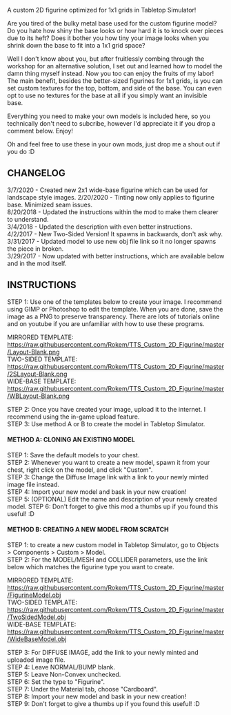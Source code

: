 A custom 2D figurine optimized for 1x1 grids in Tabletop Simulator!

Are you tired of the bulky metal base used for the custom figurine model? Do you hate how shiny the base looks or how hard it is to knock over pieces due to its heft? Does it bother you how tiny your image looks when you shrink down the base to fit into a 1x1 grid space?

Well I don't know about you, but after fruitlessly combing through the workshop for an alternative solution, I set out and learned how to model the damn thing myself instead. Now you too can enjoy the fruits of my labor! The main benefit, besides the better-sized figurines for 1x1 grids, is you can set custom textures for the top, bottom, and side of the base. You can even opt to use no textures for the base at all if you simply want an invisible base.

Everything you need to make your own models is included here, so you technically don't need to subcribe, however I'd appreciate it if you drop a comment below. Enjoy!

Oh and feel free to use these in your own mods, just drop me a shout out if you do :D
  
## CHANGELOG
3/7/2020 - Created new 2x1 wide-base figurine which can be used for landscape style images.
2/20/2020 - Tinting now only applies to figurine base. Minimized seam issues.  
8/20/2018 - Updated the instructions within the mod to make them clearer to understand.  
3/4/2018 - Updated the description with even better instructions.  
4/2/2017 - New Two-Sided Version! It spawns in backwards, don't ask why.  
3/31/2017 - Updated model to use new obj file link so it no longer spawns the piece in broken.  
3/29/2017 - Now updated with better instructions, which are available below and in the mod itself.  
  
## INSTRUCTIONS
STEP 1: Use one of the templates below to create your image. I recommend using GIMP or Photoshop to edit the template. When you are done, save the image as a PNG to preserve transparency. There are lots of tutorials online and on youtube if you are unfamiliar with how to use these programs.  
  
MIRRORED TEMPLATE:  
https://raw.githubusercontent.com/Rokem/TTS_Custom_2D_Figurine/master/Layout-Blank.png  
TWO-SIDED TEMPLATE:  
https://raw.githubusercontent.com/Rokem/TTS_Custom_2D_Figurine/master/2SLayout-Blank.png  
WIDE-BASE TEMPLATE:  
https://raw.githubusercontent.com/Rokem/TTS_Custom_2D_Figurine/master/WBLayout-Blank.png  
  
STEP 2: Once you have created your image, upload it to the internet. I recommend using the in-game upload feature.  
STEP 3: Use method A or B to create the model in Tabletop Simulator.  
  
  
#### METHOD A: CLONING AN EXISTING MODEL
STEP 1: Save the default models to your chest.  
STEP 2: Whenever you want to create a new model, spawn it from your chest, right click on the model, and click "Custom".  
STEP 3: Change the Diffuse Image link with a link to your newly minted image file instead.  
STEP 4: Import your new model and bask in your new creation!  
STEP 5: (OPTIONAL) Edit the name and description of your newly created model.
STEP 6: Don't forget to give this mod a thumbs up if you found this useful! :D  
  
  
#### METHOD B: CREATING A NEW MODEL FROM SCRATCH
STEP 1: to create a new custom model in Tabletop Simulator, go to Objects > Components > Custom > Model.  
STEP 2: For the MODEL/MESH and COLLIDER parameters, use the link below which matches the figurine type you want to create.  
  
MIRRORED TEMPLATE:  
https://raw.githubusercontent.com/Rokem/TTS_Custom_2D_Figurine/master/FigurineModel.obj  
TWO-SIDED TEMPLATE:  
https://raw.githubusercontent.com/Rokem/TTS_Custom_2D_Figurine/master/TwoSidedModel.obj  
WIDE-BASE TEMPLATE:  
https://raw.githubusercontent.com/Rokem/TTS_Custom_2D_Figurine/master/WideBaseModel.obj
  
STEP 3: For DIFFUSE IMAGE, add the link to your newly minted and uploaded image file.  
STEP 4: Leave NORMAL/BUMP blank.  
STEP 5: Leave Non-Convex unchecked.  
STEP 6: Set the type to "Figurine".  
STEP 7: Under the Material tab, choose "Cardboard".  
STEP 8: Import your new model and bask in your new creation!  
STEP 9: Don't forget to give a thumbs up if you found this useful! :D
